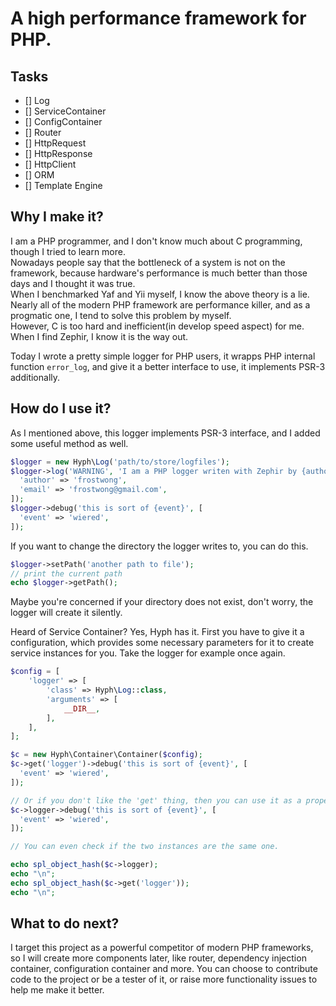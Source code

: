 # A high performance framework for PHP.

## Tasks

- [] Log
- [] ServiceContainer
- [] ConfigContainer
- [] Router
- [] HttpRequest
- [] HttpResponse
- [] HttpClient
- [] ORM
- [] Template Engine

## Why I make it?

I am a PHP programmer, and I don't know much about C programming, though I tried to learn more.  
Nowadays people say that the bottleneck of a system is not on the framework, because hardware's performance is much better than those days and I thought it was true.  
When I benchmarked Yaf and Yii myself, I know the above theory is a lie.  
Nearly all of the modern PHP framework are performance killer, and as a progmatic one, I tend to solve this problem by myself.  
However, C is too hard and inefficient(in develop speed aspect) for me. When I find Zephir, I know it is the way out.  

Today I wrote a pretty simple logger for PHP users, it wrapps PHP internal function `error_log`, and give it a better interface to use, it implements PSR-3 additionally.

## How do I use it?

As I mentioned above, this logger implements PSR-3 interface, and I added some useful method as well.

```php
$logger = new Hyph\Log('path/to/store/logfiles');
$logger->log('WARNING', 'I am a PHP logger writen with Zephir by {author}, whose email is {email}.', [
  'author' => 'frostwong',
  'email' => 'frostwong@gmail.com',
]);
$logger->debug('this is sort of {event}', [
  'event' => 'wiered',
]);
```

If you want to change the directory the logger writes to, you can do this.

```php
$logger->setPath('another path to file');
// print the current path
echo $logger->getPath();
```

Maybe you're concerned if your directory does not exist, don't worry, the logger will create it silently.

Heard of Service Container? Yes, Hyph has it. First you have to give it a configuration, which provides some necessary parameters for it to create service instances for you. Take the logger for example once again.

```php
$config = [
    'logger' => [
        'class' => Hyph\Log::class,
        'arguments' => [
            __DIR__,
        ],
    ],
];

$c = new Hyph\Container\Container($config);
$c->get('logger')->debug('this is sort of {event}', [
  'event' => 'wiered',
]);

// Or if you don't like the 'get' thing, then you can use it as a property.
$c->logger->debug('this is sort of {event}', [
  'event' => 'wiered',
]);

// You can even check if the two instances are the same one.

echo spl_object_hash($c->logger);
echo "\n";
echo spl_object_hash($c->get('logger'));
echo "\n";
```

## What to do next?

I target this project as a powerful competitor of modern PHP frameworks, so I will create more components later, like router, dependency injection container, configuration container and more. You can choose to contribute code to the project or be a tester of it, or raise more functionality issues to help me make it better.
